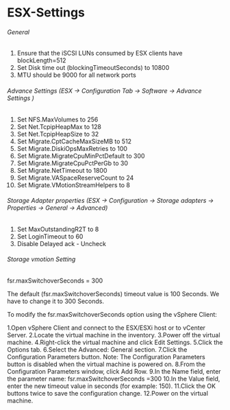 # ESX-Settings

###### General
1. Ensure that the iSCSI LUNs consumed by ESX clients have blockLength=512
2. Set Disk time out (blockingTimeoutSeconds) to 10800
3. MTU should be 9000 for all network ports

###### Advance Settings (ESX -> Configuration Tab -> Software -> Advance Settings )
1. Set NFS.MaxVolumes to 256
2. Set Net.TcpipHeapMax to 128
3. Set Net.TcpipHeapSize to 32
4. Set Migrate.CptCacheMaxSizeMB to 512
5. Set Migrate.DiskiOpsMaxRetries to 100
6. Set Migrate.MigrateCpuMinPctDefault to 300
7. Set Migrate.MigrateCpuPctPerGb to 30
8. Set Migrate.NetTimeout to 1800
9. Set Migrate.VASpaceReserveCount to 24
10. Set Migrate.VMotionStreamHelpers to 8

###### Storage Adapter properties (ESX -> Configuration -> Storage adapters -> Properties -> General -> Advanced)
1. Set MaxOutstandingR2T to 8
2. Set LoginTimeout to 60
3. Disable Delayed ack - Uncheck 

###### Storage vmotion Setting

fsr.maxSwitchoverSeconds = 300 

The default (fsr.maxSwitchoverSeconds) timeout value is 100 Seconds. We have to change it to 300 Seconds.

To modify the fsr.maxSwitchoverSeconds option using the vSphere Client:

1.Open vSphere Client and connect to the ESX/ESXi host or to vCenter Server.
2.Locate the virtual machine in the inventory.
3.Power off the virtual machine.
4.Right-click the virtual machine and click Edit Settings.
5.Click the Options tab.
6.Select the Advanced: General section.
7.Click the Configuration Parameters button.
Note: The Configuration Parameters button is disabled when the virtual machine is powered on.
8.From the Configuration Parameters window, click Add Row.
9.In the Name field, enter the parameter name: fsr.maxSwitchoverSeconds =300
10.In the Value field, enter the new timeout value in seconds (for example: 150).
11.Click the OK buttons twice to save the configuration change.
12.Power on the virtual machine.
